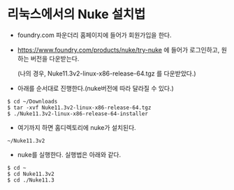 # 리눅스에서의 Nuke 설치법

- foundry.com 파운더리 홈페이지에 들어가 회원가입을 한다.
- https://www.foundry.com/products/nuke/try-nuke 에 들어가 로그인하고, 원하는 버전을 다운받는다.

	(나의 경우, Nuke11.3v2-linux-x86-release-64.tgz 를 다운받았다.)
- 아래를 순서대로 진행한다.(nuke버전에 따라 달라질 수 있다.)
```
$ cd ~/Downloads
$ tar -xvf Nuke11.3v2-linux-x86-release-64.tgz
$ ./Nuke11.3v2-linux-x86-release-64-installer
```
- 여기까지 하면 홈디렉토리에 nuke가 설치된다.
```
~/Nuke11.3v2
```
- nuke를 실행한다. 실행법은 아래와 같다.
```
$ cd ~
$ cd Nuke11.3v2
$ cd ./Nuke11.3
```
